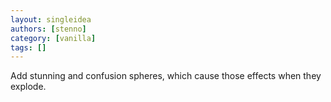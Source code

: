 ```yaml
---
layout: singleidea
authors: [stenno]
category: [vanilla]
tags: []
---
```

Add stunning and confusion spheres, which cause those effects when they explode.
